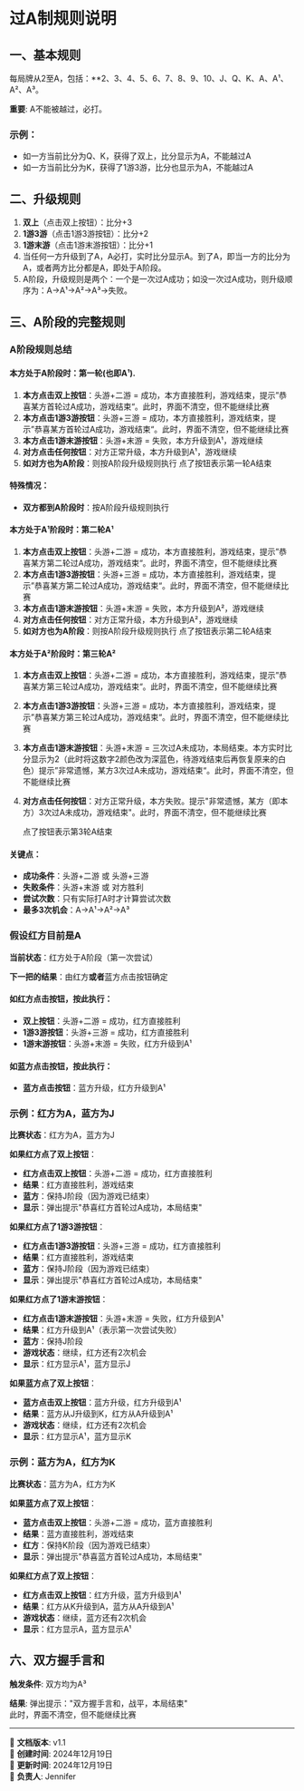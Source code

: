 # 过A制规则说明

## 一、基本规则

每局牌从2至A，包括：**2、3、4、5、6、7、8、9、10、J、Q、K、A、A¹、A²、A³。

**重要**: A不能被越过，必打。

### 示例：
- 如一方当前比分为Q、K，获得了双上，比分显示为A，不能越过A
- 如一方当前比分为K，获得了1游3游，比分也显示为A，不能越过A

## 二、升级规则

1. **双上**（点击双上按钮）：比分+3
2. **1游3游**（点击1游3游按钮）：比分+2  
3. **1游末游**（点击1游末游按钮）：比分+1
4. 当任何一方升级到了A，A必打，实时比分显示A。到了A，即当一方的比分为A，或者两方比分都是A，即处于A阶段。
5. A阶段，升级规则是两个：一个是一次过A成功；如没一次过A成功，则升级顺序为：A→A¹→A²→A³→失败。

## 三、A阶段的完整规则

### A阶段规则总结

#### 本方处于A阶段时：第一轮(也即A¹).
1. **本方点击双上按钮**：头游+二游 = 成功，本方直接胜利，游戏结束，提示”恭喜某方首轮过A成功，游戏结束“。此时，界面不清空，但不能继续比赛
2. **本方点击1游3游按钮**：头游+三游 = 成功，本方直接胜利，游戏结束，提示”恭喜某方首轮过A成功，游戏结束“。此时，界面不清空，但不能继续比赛
3. **本方点击1游末游按钮**：头游+末游 = 失败，本方升级到A¹，游戏继续
4. **对方点击任何按钮**：对方正常升级，本方升级到A¹，游戏继续
5. **如对方也为A阶段**：则按A阶段升级规则执行
   点了按钮表示第一轮A结束

#### 特殊情况：
- **双方都到A阶段时**：按A阶段升级规则执行

#### 本方处于A¹阶段时：第二轮A¹
1. **本方点击双上按钮**：头游+二游 = 成功，本方直接胜利，游戏结束，提示”恭喜某方第二轮过A成功，游戏结束“。此时，界面不清空，但不能继续比赛
2. **本方点击1游3游按钮**：头游+三游 = 成功，本方直接胜利，游戏结束，提示”恭喜某方第二轮过A成功，游戏结束“。此时，界面不清空，但不能继续比赛
3. **本方点击1游末游按钮**：头游+末游 = 失败，本方升级到A²，游戏继续
4. **对方点击任何按钮**：对方正常升级，本方升级到A²，游戏继续
5. **如对方也为A阶段**：则按A阶段升级规则执行
   点了按钮表示第二轮A结束


#### 本方处于A²阶段时：第三轮A²
1. **本方点击双上按钮**：头游+二游 = 成功，本方直接胜利，游戏结束，提示”恭喜某方第三轮过A成功，游戏结束“。此时，界面不清空，但不能继续比赛
2. **本方点击1游3游按钮**：头游+三游 = 成功，本方直接胜利，游戏结束，提示”恭喜某方第三轮过A成功，游戏结束“。此时，界面不清空，但不能继续比赛
3. **本方点击1游末游按钮**：头游+末游 = 三次过A未成功，本局结束。本方实时比分显示为2（此时将这数字2颜色改为深蓝色，待游戏结束后再恢复原来的白色）提示”非常遗憾，某方3次过A未成功，游戏结束“。此时，界面不清空，但不能继续比赛
4. **对方点击任何按钮**：对方正常升级，本方失败。提示"非常遗憾，某方（即本方）3次过A未成功，游戏结束"。此时，界面不清空，但不能继续比赛

    点了按钮表示第3轮A结束

#### 关键点：
- **成功条件**：头游+二游 或 头游+三游
- **失败条件**：头游+末游 或 对方胜利
- **尝试次数**：只有实际打A时才计算尝试次数
- **最多3次机会**：A→A¹→A²→A³

### 假设红方目前是A

**当前状态**：红方处于A阶段（第一次尝试）

**下一把的结果**：由红方**或者**蓝方点击按钮确定

#### 如红方点击按钮，按此执行：
- **双上按钮**：头游+二游 = 成功，红方直接胜利
- **1游3游按钮**：头游+三游 = 成功，红方直接胜利  
- **1游末游按钮**：头游+末游 = 失败，红方升级到A¹

#### 如蓝方点击按钮，按此执行：
- **蓝方点击按钮**：蓝方升级，红方升级到A¹

### 示例：红方为A，蓝方为J

**比赛状态**：红方为A，蓝方为J

**如果红方点了双上按钮**：
- **红方点击双上按钮**：头游+二游 = 成功，红方直接胜利
- **结果**：红方直接胜利，游戏结束
- **蓝方**：保持J阶段（因为游戏已结束）
- **显示**：弹出提示"恭喜红方首轮过A成功，本局结束"

**如果红方点了1游3游按钮**：
- **红方点击1游3游按钮**：头游+三游 = 成功，红方直接胜利
- **结果**：红方直接胜利，游戏结束
- **蓝方**：保持J阶段（因为游戏已结束）
- **显示**：弹出提示"恭喜红方首轮过A成功，本局结束"

**如果红方点了1游末游按钮**：
- **红方点击1游末游按钮**：头游+末游 = 失败，红方升级到A¹
- **结果**：红方升级到A¹（表示第一次尝试失败）
- **蓝方**：保持J阶段
- **游戏状态**：继续，红方还有2次机会
- **显示**：红方显示A¹，蓝方显示J

**如果蓝方点了双上按钮**：
- **蓝方点击双上按钮**：蓝方升级，红方升级到A¹
- **结果**：蓝方从J升级到K，红方从A升级到A¹
- **游戏状态**：继续，红方还有2次机会
- **显示**：红方显示A¹，蓝方显示K

### 示例：蓝方为A，红方为K

**比赛状态**：蓝方为A，红方为K

**如果蓝方点了双上按钮**：
- **蓝方点击双上按钮**：头游+二游 = 成功，蓝方直接胜利
- **结果**：蓝方直接胜利，游戏结束
- **红方**：保持K阶段（因为游戏已结束）
- **显示**：弹出提示"恭喜蓝方首轮过A成功，本局结束"

**如果红方点了双上按钮**：
- **红方点击双上按钮**：红方升级，蓝方升级到A¹
- **结果**：红方从K升级到A，蓝方从A升级到A¹
- **游戏状态**：继续，蓝方还有2次机会
- **显示**：红方显示A，蓝方显示A¹



## 六、双方握手言和
**触发条件**: 双方均为A³

**结果**: 弹出提示："双方握手言和，战平，本局结束"  
此时，界面不清空，但不能继续比赛

---

📝 **文档版本**: v1.1  
📅 **创建时间**: 2024年12月19日  
📅 **更新时间**: 2024年12月19日  
👤 **负责人**: Jennifer
